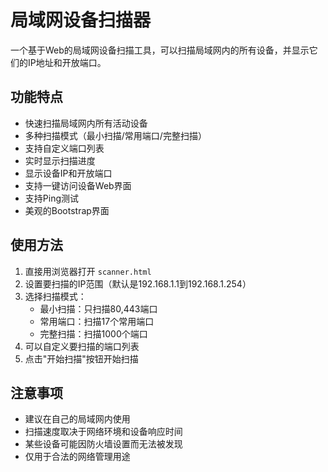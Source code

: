 # 局域网设备扫描器

一个基于Web的局域网设备扫描工具，可以扫描局域网内的所有设备，并显示它们的IP地址和开放端口。

## 功能特点

- 快速扫描局域网内所有活动设备
- 多种扫描模式（最小扫描/常用端口/完整扫描）
- 支持自定义端口列表
- 实时显示扫描进度
- 显示设备IP和开放端口
- 支持一键访问设备Web界面
- 支持Ping测试
- 美观的Bootstrap界面

## 使用方法

1. 直接用浏览器打开 `scanner.html`
2. 设置要扫描的IP范围（默认是192.168.1.1到192.168.1.254）
3. 选择扫描模式：
   - 最小扫描：只扫描80,443端口
   - 常用端口：扫描17个常用端口
   - 完整扫描：扫描1000个端口
4. 可以自定义要扫描的端口列表
5. 点击"开始扫描"按钮开始扫描

## 注意事项

- 建议在自己的局域网内使用
- 扫描速度取决于网络环境和设备响应时间
- 某些设备可能因防火墙设置而无法被发现
- 仅用于合法的网络管理用途 